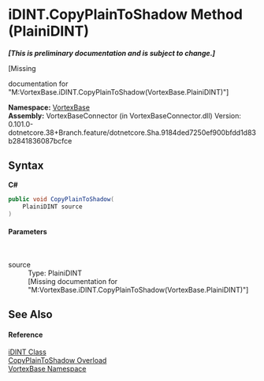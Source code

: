 # iDINT.CopyPlainToShadow Method (PlainiDINT)
 _**\[This is preliminary documentation and is subject to change.\]**_

\[Missing <summary> documentation for "M:VortexBase.iDINT.CopyPlainToShadow(VortexBase.PlainiDINT)"\]

**Namespace:**&nbsp;<a href="N_VortexBase.md">VortexBase</a><br />**Assembly:**&nbsp;VortexBaseConnector (in VortexBaseConnector.dll) Version: 0.101.0-dotnetcore.38+Branch.feature/dotnetcore.Sha.9184ded7250ef900bfdd1d83b2841836087bcfce

## Syntax

**C#**<br />
``` C#
public void CopyPlainToShadow(
	PlainiDINT source
)
```


#### Parameters
&nbsp;<dl><dt>source</dt><dd>Type: PlainiDINT<br />\[Missing <param name="source"/> documentation for "M:VortexBase.iDINT.CopyPlainToShadow(VortexBase.PlainiDINT)"\]</dd></dl>

## See Also


#### Reference
<a href="T_VortexBase_iDINT.md">iDINT Class</a><br /><a href="Overload_VortexBase_iDINT_CopyPlainToShadow.md">CopyPlainToShadow Overload</a><br /><a href="N_VortexBase.md">VortexBase Namespace</a><br />